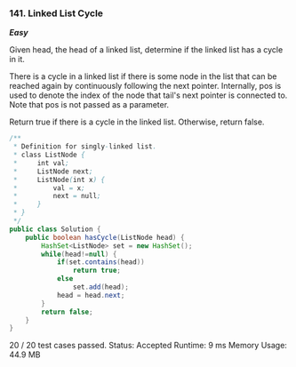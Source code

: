 ### 141. Linked List Cycle

***Easy***

Given head, the head of a linked list, determine if the linked list has a cycle in it.

There is a cycle in a linked list if there is some node in the list that can be reached again by continuously following the next pointer. Internally, pos is used to denote the index of the node that tail's next pointer is connected to. Note that pos is not passed as a parameter.

Return true if there is a cycle in the linked list. Otherwise, return false.

```Java
/**
 * Definition for singly-linked list.
 * class ListNode {
 *     int val;
 *     ListNode next;
 *     ListNode(int x) {
 *         val = x;
 *         next = null;
 *     }
 * }
 */
public class Solution {
    public boolean hasCycle(ListNode head) {
        HashSet<ListNode> set = new HashSet();
        while(head!=null) {
            if(set.contains(head))
                return true;
            else
                set.add(head);
            head = head.next;
        }
        return false;
    }
}
```
20 / 20 test cases passed.
Status: Accepted
Runtime: 9 ms
Memory Usage: 44.9 MB
